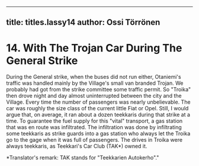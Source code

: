 
---

title: titles.lassy14
author: Ossi Törrönen
---


    
# 14. With The Trojan Car During The General Strike

During the General strike, when the buses did not run either, Otaniemi's traffic was handled mainly by the Village's small van branded Trojan. We probably had got from the strike committee some traffic permit. So "Troika" then drove night and day almost uninterrupted between the city and the Village. Every time the number of passengers was nearly unbelievable. The car was roughly the size class of the current little Fiat or Opel. Still, I would argue that, on average, it ran about a dozen teekkaris during that strike at a time. To guarantee the fuel supply for this "vital" transport, a gas station that was en route was infiltrated. The infiltration was done by infiltrating some teekkaris as strike guards into a gas station who always let the Troika go to the gage when it was full of passengers. The drives in Troika were always teekkaris, as Teekkari's Car Club (TAK\*) owned it.

\*Translator's remark: TAK stands for "Teekkarien Autokerho"."
